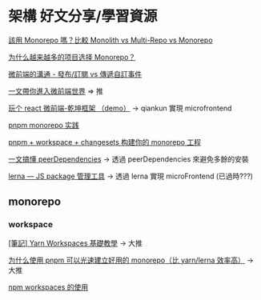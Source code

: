 # 架構 好文分享/學習資源

[該用 Monorepo 嗎？比較 Monolith vs Multi-Repo vs Monorepo](https://www.cythilya.tw/2023/01/28/monolith-vs-multi-repo-vs-mono-repo/)

[为什么越来越多的项目选择 Monorepo？](https://juejin.cn/post/7207743145999368229)

[微前端的溝通 - 發布/訂閱 vs 傳遞自訂事件 ](https://www.cythilya.tw/2023/03/30/cross-micro-frontends-communication-pub-sub-vs-custom-events/)

[一文帶你進入微前端世界](https://www.readfog.com/a/1670445993886322688) => 推

[玩个 react 微前端-乾坤框架 （demo）](https://juejin.cn/post/7163571545598590984) -> qiankun 實現 microfrontend

[pnpm monorepo 实践](https://kuizuo.cn/pnpm-monorepo-practice)

[pnpm + workspace + changesets 构建你的 monorepo 工程](https://juejin.cn/post/7098609682519949325)

[一文搞懂 peerDependencies](https://juejin.cn/post/6844904134248759309) -> 透過 peerDependencies 來避免多餘的安裝

[lerna — JS package 管理工具](https://medium.com/lion-f2e/lerna-js-package-%E7%AE%A1%E7%90%86%E5%B7%A5%E5%85%B7-e9ed360d1143) -> 透過 lerna 實現 microFrontend (已過時???)

## monorepo

### workspace

[[筆記] Yarn Workspaces 基礎教學](https://tokileecy.medium.com/%E7%AD%86%E8%A8%98-yarn-workspaces-%E5%9F%BA%E7%A4%8E%E6%95%99%E5%AD%B8-cbb16bb780ec) -> 大推

[为什么使用 pnpm 可以光速建立好用的 monorepo（比 yarn/lerna 效率高）](https://blog.csdn.net/qq_21567385/article/details/118590143) -> 大推

[npm workspaces 的使用](https://juejin.cn/post/7131302359585521695)
